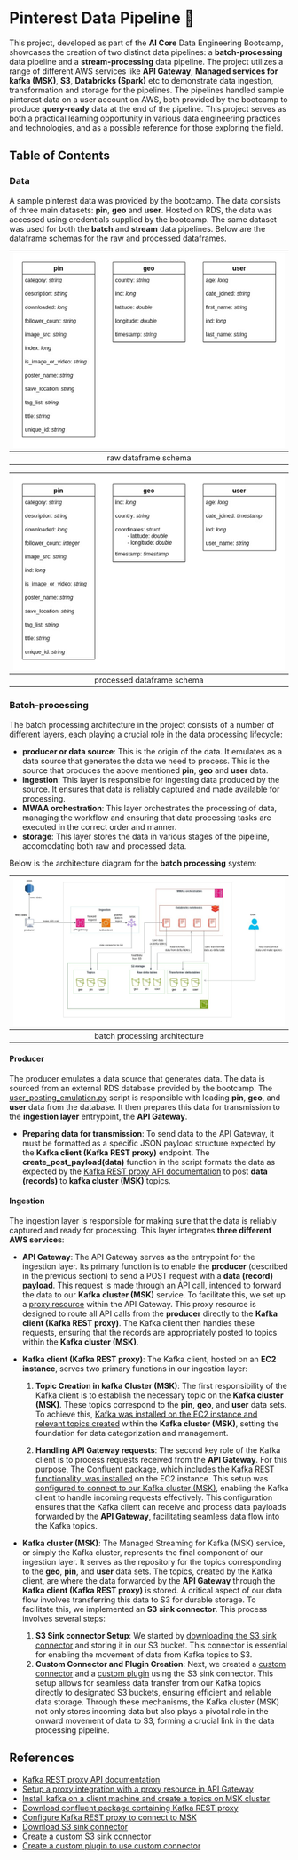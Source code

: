 # Pinterest Data Pipeline &#x1F4CC;

This project, developed as part of the **AI Core** Data Engineering Bootcamp, showcases the creation of two distinct data pipelines: a **batch-processing** data pipeline and a **stream-processing** data pipeline. The project utilizes a range of different AWS services like **API Gateway**, **Managed services for kafka (MSK)**, **S3**, **Databricks (Spark)** etc to demonstrate data ingestion, transformation and storage for the pipelines. The pipelines handled sample pinterest data on a user account on AWS, both provided by the bootcamp to produce **query-ready** data at the end of the pipeline. This project serves as both a practical learning opportunity in various data engineering practices and technologies, and as a possible reference for those exploring the field.

## Table of Contents

### Data

A sample pinterest data was provided by the bootcamp. The data consists of three main datasets: **pin**, **geo** and **user**. Hosted on RDS, the data was accessed using credentials supplied by the bootcamp. The same dataset was used for both the **batch** and **stream** data pipelines. Below are the dataframe schemas for the raw and processed dataframes.

| ![raw dataframe schema](/images/raw_df_schema.jpg) |
| :------------------------------------------------: |
| raw dataframe schema                               |

| ![processed dataframe schema](/images/processed_df_schema.jpg) |
| :------------------------------------------------: |
| processed dataframe schema                               |

### Batch-processing

The batch processing architecture in the project consists of a number of different layers, each playing a crucial role in the data processing lifecycle: 
* **producer or data source**: This is the origin of the data. It emulates as a data source that generates the data we need to process. This is the source that produces the above mentioned **pin**, **geo** and **user** data.
* **ingestion**: This layer is responsible for ingesting data produced by the source. It ensures that data is reliably captured and made available for processing.
* **MWAA orchestration**: This layer orchestrates the processing of data, managing the workflow and ensuring that data processing tasks are executed in the correct order and manner.
* **storage**: This layer stores the data in various stages of the pipeline, accomodating both raw and processed data.

Below is the architecture diagram for the **batch processing** system:

| ![batch processing architecture](/images/batch_processing_architecture.jpg) |
| :------------------------------------------------: |
| batch processing architecture                               |

#### Producer

The producer emulates a data source that generates data. The data is sourced from an external RDS database provided by the bootcamp. The [user_posting_emulation.py](batch_processing/user_posting_emulation.py) script is responsible with loading **pin**, **geo**, and **user** data from the database. It then prepares this data for transmission to the **ingestion layer** entrypoint, the **API Gateway**.

* **Preparing data for transmission**:
To send data to the API Gateway, it must be formatted as a specific JSON payload structure expected by the **Kafka client (Kafka REST proxy)** endpoint. The **create_post_payload(data)** function in the script formats the data as expected by the [Kafka REST proxy API documentation](https://docs.confluent.io/platform/current/kafka-rest/api.html) to post **data (records)** to **kafka cluster (MSK)** topics. 

#### Ingestion

The ingestion layer is responsible for making sure that the data is reliably captured and ready for processing. This layer integrates **three different AWS services**:

* **API Gateway**: 
The API Gateway serves as the entrypoint for the ingestion layer. Its primary function is to enable the **producer** (described in the previous section) to send a POST request with a **data (record) payload**. This request is made through an API call, intended to forward the data to our **Kafka cluster (MSK)** service.
To facilitate this, we set up a [proxy resource](https://docs.aws.amazon.com/apigateway/latest/developerguide/api-gateway-set-up-simple-proxy.html) within the API Gateway. This proxy resource is designed to route all API calls from the **producer** directly to the **Kafka client (Kafka REST proxy)**. The Kafka client then handles these requests, ensuring that the records are appropriately posted to topics within the **Kafka cluster (MSK)**. 

* **Kafka client (Kafka REST proxy)**:
The Kafka client, hosted on an **EC2 instance**, serves two primary functions in our ingestion layer:

    1. **Topic Creation in kafka Cluster (MSK)**:
    The first responsibility of the Kafka client is to establish the necessary topic on the **Kafka cluster (MSK)**. These topics correspond to the **pin**, **geo**, and **user** data sets. To achieve this, [Kafka was installed on the EC2 instance and relevant topics created](https://docs.aws.amazon.com/msk/latest/developerguide/create-topic.html) within the **Kafka cluster (MSK)**, setting the foundation for data categorization and management.

    2. **Handling API Gateway requests**:
    The second key role of the Kafka client is to process requests received from the **API Gateway**. For this purpose, The [Confluent package, which includes the Kafka REST functionality, was installed](https://packages.confluent.io/archive/7.2/) on the EC2 instance. This setup was [configured to connect to our Kafka cluster (MSK)](https://swetavkamal.medium.com/how-to-call-aws-msk-managed-streaming-kafka-with-rest-api-5111c55d9bd9), enabling the Kafka client to handle incoming requests effectively. This configuration ensures that the Kafka client can receive and process data payloads forwarded by the **API Gateway**, facilitating seamless data flow into the Kafka topics.

* **Kafka cluster (MSK)**:
The Managed Streaming for Kafka (MSK) service, or simply the Kafka cluster, represents the final component of our ingestion layer. It serves as the repository for the topics corresponding to the **geo**, **pin**, and **user** data sets. The topics, created by the Kafka client, are where the data forwarded by the **API Gateway** through the **Kafka client (Kafka REST proxy)** is stored.
A critical aspect of our data flow involves transferring this data to S3 for durable storage. To facilitate this, we implemented an **S3 sink connector**. This process involves several steps:
    1. **S3 Sink connector Setup**:
    We started by [downloading the S3 sink connector](https://www.confluent.io/hub/confluentinc/kafka-connect-s3) and storing it in our S3 bucket. This connector is essential for enabling the movement of data from Kafka topics to S3.
    2. **Custom Connector and Plugin Creation**: Next, we created a [custom connector](https://docs.aws.amazon.com/msk/latest/developerguide/msk-connect-connectors.html) and a [custom plugin](https://docs.aws.amazon.com/msk/latest/developerguide/mkc-create-plugin.html) using the S3 sink connector. This setup allows for seamless data transfer from our Kafka topics directly to designated S3 buckets, ensuring efficient and reliable data storage.
Through these mechanisms, the Kafka cluster (MSK) not only stores incoming data but also plays a pivotal role in the onward movement of data to S3, forming a crucial link in the data processing pipeline.

## References
* [Kafka REST proxy API documentation](https://docs.confluent.io/platform/current/kafka-rest/api.html)
* [Setup a proxy integration with a proxy resource in API Gateway](https://docs.aws.amazon.com/apigateway/latest/developerguide/api-gateway-set-up-simple-proxy.html)
* [Install kafka on a client machine and create a topics on MSK cluster](https://docs.aws.amazon.com/msk/latest/developerguide/create-topic.html)
* [Download confluent package containing Kafka REST proxy](https://packages.confluent.io/archive/7.2/)
* [Configure Kafka REST proxy to connect to MSK](https://swetavkamal.medium.com/how-to-call-aws-msk-managed-streaming-kafka-with-rest-api-5111c55d9bd9)
* [Download S3 sink connector](https://www.confluent.io/hub/confluentinc/kafka-connect-s3)
* [Create a custom S3 sink connector](https://docs.aws.amazon.com/msk/latest/developerguide/msk-connect-connectors.html)
* [Create a custom plugin to use custom connector](https://docs.aws.amazon.com/msk/latest/developerguide/mkc-create-plugin.html)